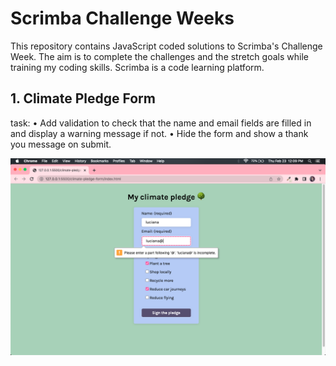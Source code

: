 # Scrimba Challenge Weeks

This repository contains JavaScript coded solutions to Scrimba's Challenge Week. The aim is to complete the challenges and the stretch goals while training my coding skills. Scrimba is a code learning platform.

## 1. Climate Pledge Form
task: 
• Add validation to check that the name and email fields are filled in and display a warning message if not.
• Hide the form and show a thank you message on submit. 

![Shows a form with the email field highlighted due to an invalid email format being entered](https://github.com/ludeoliveira/js-challenges/blob/main/imgs/1.png?raw=true)
